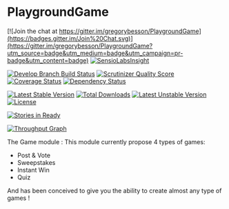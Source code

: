 PlaygroundGame
=========

[![Join the chat at https://gitter.im/gregorybesson/PlaygroundGame](https://badges.gitter.im/Join%20Chat.svg)](https://gitter.im/gregorybesson/PlaygroundGame?utm_source=badge&utm_medium=badge&utm_campaign=pr-badge&utm_content=badge)
[![SensioLabsInsight](https://insight.sensiolabs.com/projects/4e1ce35f-3756-44fd-82e3-11c3a01767b4/big.png)](https://insight.sensiolabs.com/projects/4e1ce35f-3756-44fd-82e3-11c3a01767b4)

[![Develop Branch Build Status](https://travis-ci.org/gregorybesson/PlaygroundGame.svg)](http://travis-ci.org/gregorybesson/PlaygroundGame)
[![Scrutinizer Quality Score](https://scrutinizer-ci.com/g/gregorybesson/PlaygroundGame/badges/quality-score.png?b=develop)](https://scrutinizer-ci.com/g/gregorybesson/PlaygroundGame/)
[![Coverage Status](https://coveralls.io/repos/gregorybesson/PlaygroundGame/badge.svg?branch=develop&service=github)](https://coveralls.io/github/gregorybesson/PlaygroundGame?branch=develop)
[![Dependency Status](https://www.versioneye.com/user/projects/5648e90019e744001f000001/badge.svg?style=flat)](https://www.versioneye.com/user/projects/5648e90019e744001f000001)

[![Latest Stable Version](https://poser.pugx.org/playground/game/v/stable)](https://packagist.org/packages/playground/game) [![Total Downloads](https://poser.pugx.org/playground/game/downloads)](https://packagist.org/packages/playground/game) [![Latest Unstable Version](https://poser.pugx.org/playground/game/v/unstable)](https://packagist.org/packages/playground/game) [![License](https://poser.pugx.org/playground/game/license)](https://packagist.org/packages/playground/game)

[![Stories in Ready](https://badge.waffle.io/gregorybesson/PlaygroundGame.svg?label=ready&title=Ready)](http://waffle.io/gregorybesson/PlaygroundGame)

[![Throughput Graph](https://graphs.waffle.io/gregorybesson/PlaygroundGame/throughput.svg)](https://waffle.io/gregorybesson/PlaygroundGame/metrics)

The Game module : This module currently propose 4 types of games:

- Post & Vote
- Sweepstakes
- Instant Win
- Quiz

And has been conceived to give you the ability to create almost any type of games !


